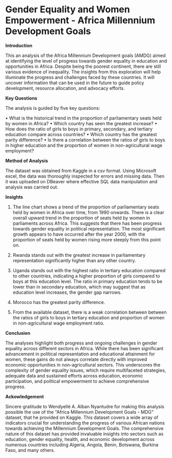 # Gender Equality and Women Empowerment - Africa Millennium Development Goals 

**Introduction**

This an analysis of the Africa Millennium Development goals (AMDG) aimed at identifying the level of progress towards gender equality in education and opportunities in Africa. Despite being the poorest continent, there are still various evidence of inequality. The insights from this exploration will help illuminate the progress and challenges faced by these countries. It will uncover information that can be used in the future to guide policy development, resource allocation, and advocacy efforts.

**Key Questions**

The analysis is guided by five key questions:

•	What is the historical trend in the proportion of parliamentary seats held by women in Africa?
•	Which country has seen the greatest increase?
•	How does the ratio of girls to boys in primary, secondary, and tertiary education compare across countries?
•	Which country has the greatest parity difference?
•	Is there a correlation between the ratios of girls to boys in higher education and the proportion of women in non-agricultural wage employment?

**Method of Analysis**

The dataset was obtained from Kaggle in a csv format. Using Microsoft excel, the data was thoroughly inspected for errors and missing data. Then it was uploaded on DBeaver where effective SQL data manipulation and analysis was carried out. 

**Insights** 

1.	The line chart shows a trend of the proportion of parliamentary seats held by women in Africa over time, from 1990 onwards. There is a clear overall upward trend in the proportion of seats held by women in parliaments across Africa. This suggests that there has been progress towards gender equality in political representation. The most significant growth appears to have occurred after the year 2000, with the proportion of seats held by women rising more steeply from this point on. 

2.	Rwanda stands out with the greatest increase in parliamentary representation significantly higher than any other country. 


3.	Uganda stands out with the highest ratio in tertiary education compared to other countries, indicating a higher proportion of girls compared to boys at this education level. The ratio in primary education tends to be lower than in secondary education, which may suggest that as education level increases, the gender gap narrows.

4.	Morocco has the greatest parity difference.

5.	From the available dataset, there is a weak correlation between between the ratios of girls to boys in tertiary education and proportion of women in non-agricultural wage employment ratio. 

**Conclusion** 

The analyses highlight both progress and ongoing challenges in gender equality across different sectors in Africa. While there has been significant advancement in political representation and educational attainment for women, these gains do not always correlate directly with improved economic opportunities in non-agricultural sectors. This underscores the complexity of gender equality issues, which require multifaceted strategies, adequate data and sustained efforts across education, economic participation, and political empowerment to achieve comprehensive progress.

**Ackowledgement** 

Sincere gratitude to Wendyellé A. Alban Nyantudre for making this analysis possible the use of the "Africa Millennium Development Goals - MDG" dataset, that he provided on Kaggle. This dataset covers a wide array of indicators crucial for understanding the progress of various African nations towards achieving the Millennium Development Goals. The comprehensive nature of this dataset has provided invaluable insights into sectors such as education, gender equality, health, and economic development across numerous countries including Algeria, Angola, Benin, Botswana, Burkina Faso, and many others.





